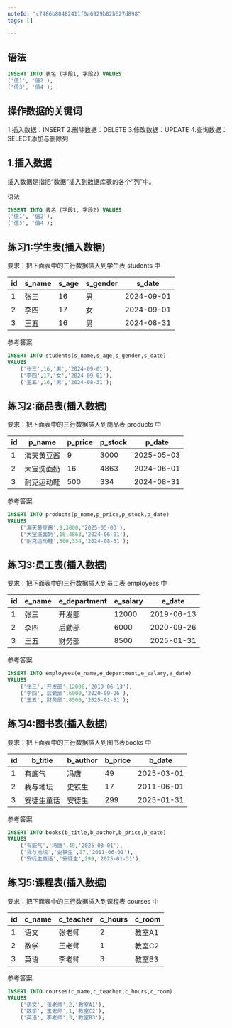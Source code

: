 ```yaml
---
noteId: "c7486b80482411f0a6929b02b627d898"
tags: []

---
```


## 语法

```sql
INSERT INTO 表名 (字段1, 字段2) VALUES 
('值1', '值2'), 
('值3', '值4');
```

## 操作数据的关键词

1.插入数据：INSERT
2.删除数据：DELETE
3.修改数据：UPDATE
4.查询数据：SELECT添加与删除列

## 1.插入数据

插入数据是指把“数据”插入到数据库表的各个“列”中。

语法

```sql
INSERT INTO 表名 (字段1, 字段2) VALUES 
('值1', '值2'), 
('值3', '值4');
```

## 练习1:学⽣表(插入数据)

要求：把下面表中的三行数据插入到学⽣表 students 中

| id   | s_name | s_age | s_gender | s_date     |
| ---- | ------ | ----- | -------- | ---------- |
| 1    | 张三   | 16    | 男       | 2024-09-01 |
| 2    | 李四   | 17    | 女       | 2024-09-01 |
| 3    | 王五   | 16    | 男       | 2024-08-31 |

参考答案

```sql
INSERT INTO students(s_name,s_age,s_gender,s_date) 
VALUES
	('张三',16,'男','2024-09-01'),
	('李四',17,'女','2024-09-01'),
	('王五',16,'男','2024-08-31');
```

## 练习2:商品表(插入数据)

要求：把下面表中的三行数据插入到商品表 products 中

| id   | p_name     | p_price | p_stock | p_date     |
| ---- | ---------- | ------- | ------- | ---------- |
| 1    | 海天黄豆酱 | 9       | 3000    | 2025-05-03 |
| 2    | 大宝洗面奶 | 16      | 4863    | 2024-06-01 |
| 3    | 耐克运动鞋 | 500     | 334     | 2024-08-31 |

参考答案

```sql
INSERT INTO products(p_name,p_price,p_stock,p_date) 
VALUES
	('海天黄豆酱',9,3000,'2025-05-03'),
	('大宝洗面奶',16,4863,'2024-06-01'),
	('耐克运动鞋',500,334,'2024-08-31');
```


## 练习3:员⼯表(插入数据)

要求：把下面表中的三行数据插入到员⼯表 employees 中

| id   | e_name | e_department | e_salary | e_date     |
| ---- | ------ | ------------ | -------- | ---------- |
| 1    | 张三   | 开发部       | 12000    | 2019-06-13 |
| 2    | 李四   | 后勤部       | 6000     | 2020-09-26 |
| 3    | 王五   | 财务部       | 8500     | 2025-01-31 |

参考答案

```sql
INSERT INTO employees(e_name,e_department,e_salary,e_date) 
VALUES
	('张三','开发部',12000,'2019-06-13'),
	('李四','后勤部',6000,'2020-09-26'),
	('王五','财务部',8500,'2025-01-31');
```

## 练习4:图书表(插入数据)

要求：把下面表中的三行数据插入到图书表books 中

| id   | b_title    | b_author | b_price | b_date     |
| ---- | ---------- | -------- | ------- | ---------- |
| 1    | 有底气     | 冯唐     | 49      | 2025-03-01 |
| 2    | 我与地坛   | 史铁生   | 17      | 2011-06-01 |
| 3    | 安徒生童话 | 安徒生   | 299     | 2025-01-31 |

参考答案

```sql
INSERT INTO books(b_title,b_author,b_price,b_date) 
VALUES
	('有底气','冯唐',49,'2025-03-01'),
	('我与地坛','史铁生',17,'2011-06-01'),
	('安徒生童话','安徒生',299,'2025-01-31');
```


## 练习5:课程表(插入数据)

要求：把下面表中的三行数据插入到课程表 courses 中

| id   | c_name | c_teacher | c_hours | c_room |
| ---- | ------ | --------- | ------- | ------ |
| 1    | 语文   | 张老师    | 2       | 教室A1 |
| 2    | 数学   | 王老师    | 1       | 教室C2 |
| 3    | 英语   | 李老师    | 3       | 教室B3 |

参考答案

```sql
INSERT INTO courses(c_name,c_teacher,c_hours,c_room) 
VALUES
	('语文','张老师',2,'教室A1'),
	('数学','王老师',1,'教室C2'),
	('英语','李老师',3,'教室B3');
```